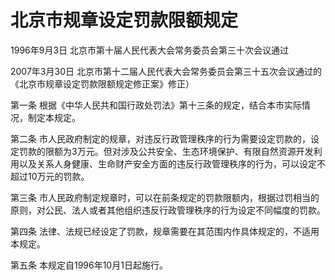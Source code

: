 # 北京市规章设定罚款限额规定

1996年9月3日 北京市第十届人民代表大会常务委员会第三十次会议通过

2007年3月30日 北京市第十二届人民代表大会常务委员会第三十五次会议通过的《北京市规章设定罚款限额规定修正案》修正）



第一条 根据《中华人民共和国行政处罚法》第十三条的规定，结合本市实际情况，制定本规定。

第二条 市人民政府制定的规章，对违反行政管理秩序的行为需要设定罚款的，设定罚款的限额为3万元。但对涉及公共安全、生态环境保护、有限自然资源开发利用以及关系人身健康、生命财产安全方面的违反行政管理秩序的行为，可以设定不超过10万元的罚款。

第三条 市人民政府制定规章时，可以在前条规定的罚款限额内，根据过罚相当的原则，对公民、法人或者其他组织违反行政管理秩序的行为设定不同幅度的罚款。

第四条 法律、法规已经设定了罚款，规章需要在其范围内作具体规定的，不适用本规定。

第五条 本规定自1996年10月1日起施行。